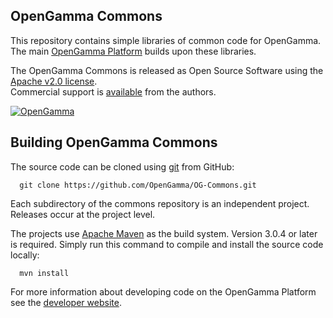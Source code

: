 OpenGamma Commons
-----------------
This repository contains simple libraries of common code for OpenGamma.
The main [OpenGamma Platform](http://developers.opengamma.com) builds upon these libraries.

The OpenGamma Commons is released as Open Source Software using the
[Apache v2.0 license](http://www.apache.org/licenses/LICENSE-2.0.html).  
Commercial support is [available](http://www.opengamma.com/) from the authors.

[![OpenGamma](http://developers.opengamma.com/res/display/default/chrome/masthead_logo.png "OpenGamma")](http://developers.opengamma.com)


Building OpenGamma Commons
--------------------------
The source code can be cloned using [git](http://git-scm.com/) from GitHub:
```
  git clone https://github.com/OpenGamma/OG-Commons.git
```

Each subdirectory of the commons repository is an independent project.
Releases occur at the project level.

The projects use [Apache Maven](http://maven.apache.org/) as the build system.
Version 3.0.4 or later is required.
Simply run this command to compile and install the source code locally:

```
  mvn install
```

For more information about developing code on the OpenGamma Platform
see the [developer website](http://developers.opengamma.com).
